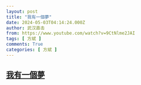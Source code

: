 ```yaml
---
layout: post
title: "我有一個夢"
date: 2024-05-03T04:14:24.000Z
author: 武汉直击
from: https://www.youtube.com/watch?v=9CtNlme2JAI
tags: [ 方斌 ]
comments: True
categories: [ 方斌 ]
---
```

<!--1714709664000-->
[我有一個夢](https://www.youtube.com/watch?v=9CtNlme2JAI)
------

<div>

</div>
